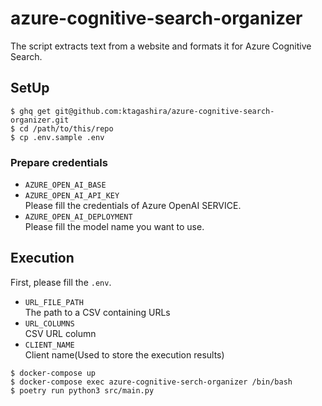 # azure-cognitive-search-organizer

The script extracts text from a website and formats it for Azure Cognitive Search.

## SetUp

```
$ ghq get git@github.com:ktagashira/azure-cognitive-search-organizer.git
$ cd /path/to/this/repo
$ cp .env.sample .env
```

### Prepare credentials

- `AZURE_OPEN_AI_BASE`
- `AZURE_OPEN_AI_API_KEY`  
  Please fill the credentials of Azure OpenAI SERVICE.
- `AZURE_OPEN_AI_DEPLOYMENT`  
  Please fill the model name you want to use.

## Execution

First, please fill the `.env`.

- `URL_FILE_PATH`  
  The path to a CSV containing URLs
- `URL_COLUMNS`  
  CSV URL column
- `CLIENT_NAME`  
  Client name(Used to store the execution results)

```
$ docker-compose up
$ docker-compose exec azure-cognitive-serch-organizer /bin/bash
$ poetry run python3 src/main.py
```
